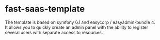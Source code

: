 # fast-saas-template

The template is based on symfony 6.1 and easycorp / easyadmin-bundle 4. It allows you to quickly create an admin panel with the ability to register several users with separate access to resources.
